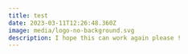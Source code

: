 ```yaml
---
title: test
date: 2023-03-11T12:26:48.360Z
image: media/logo-no-background.svg
description: I hope this can work again please !
---
```

